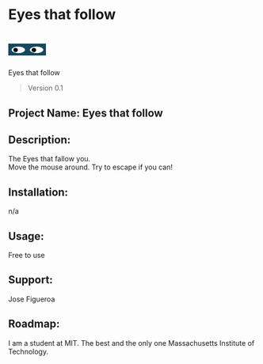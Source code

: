 # Eyes that follow



<h1><img src="https://github.com/JoeEnrique/eyes/blob/main/eyesthatfollow.png" alt="Eyes" width="15%"></h1>

Eyes that follow
> Version 0.1


## Project Name: Eyes that follow

## Description:
The Eyes that fallow you.<br />Move the mouse around. Try to escape if you can!

## Installation:
n/a

## Usage:
Free to use

## Support:
Jose Figueroa 

## Roadmap:
I am a student at MIT. The best and the only one Massachusetts Institute of Technology.
